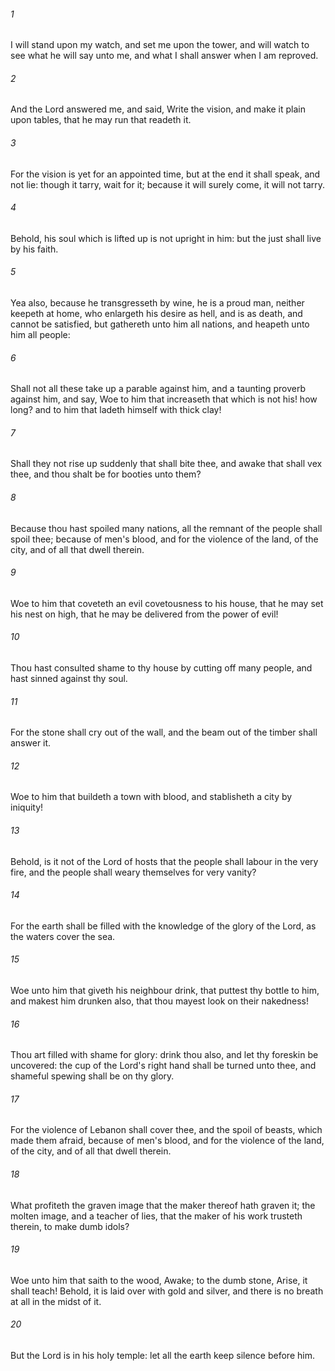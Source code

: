 ###### 1
I will stand upon my watch, and set me upon the tower, and will watch to see what he will say unto me, and what I shall answer when I am reproved.

###### 2
And the Lord answered me, and said, Write the vision, and make it plain upon tables, that he may run that readeth it.

###### 3
For the vision is yet for an appointed time, but at the end it shall speak, and not lie: though it tarry, wait for it; because it will surely come, it will not tarry.

###### 4
Behold, his soul which is lifted up is not upright in him: but the just shall live by his faith.

###### 5
Yea also, because he transgresseth by wine, he is a proud man, neither keepeth at home, who enlargeth his desire as hell, and is as death, and cannot be satisfied, but gathereth unto him all nations, and heapeth unto him all people:

###### 6
Shall not all these take up a parable against him, and a taunting proverb against him, and say, Woe to him that increaseth that which is not his! how long? and to him that ladeth himself with thick clay!

###### 7
Shall they not rise up suddenly that shall bite thee, and awake that shall vex thee, and thou shalt be for booties unto them?

###### 8
Because thou hast spoiled many nations, all the remnant of the people shall spoil thee; because of men's blood, and for the violence of the land, of the city, and of all that dwell therein.

###### 9
Woe to him that coveteth an evil covetousness to his house, that he may set his nest on high, that he may be delivered from the power of evil!

###### 10
Thou hast consulted shame to thy house by cutting off many people, and hast sinned against thy soul.

###### 11
For the stone shall cry out of the wall, and the beam out of the timber shall answer it.

###### 12
Woe to him that buildeth a town with blood, and stablisheth a city by iniquity!

###### 13
Behold, is it not of the Lord of hosts that the people shall labour in the very fire, and the people shall weary themselves for very vanity?

###### 14
For the earth shall be filled with the knowledge of the glory of the Lord, as the waters cover the sea.

###### 15
Woe unto him that giveth his neighbour drink, that puttest thy bottle to him, and makest him drunken also, that thou mayest look on their nakedness!

###### 16
Thou art filled with shame for glory: drink thou also, and let thy foreskin be uncovered: the cup of the Lord's right hand shall be turned unto thee, and shameful spewing shall be on thy glory.

###### 17
For the violence of Lebanon shall cover thee, and the spoil of beasts, which made them afraid, because of men's blood, and for the violence of the land, of the city, and of all that dwell therein.

###### 18
What profiteth the graven image that the maker thereof hath graven it; the molten image, and a teacher of lies, that the maker of his work trusteth therein, to make dumb idols?

###### 19
Woe unto him that saith to the wood, Awake; to the dumb stone, Arise, it shall teach! Behold, it is laid over with gold and silver, and there is no breath at all in the midst of it.

###### 20
But the Lord is in his holy temple: let all the earth keep silence before him.

